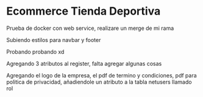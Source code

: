 # Ecommerce Tienda Deportiva

Prueba de docker con web service, realizare un merge de mi rama

Subiendo estilos para navbar y footer

Probando probando xd

Agregando 3 atributos al register, falta agregar algunas cosas

Agregando el logo de la empresa, el pdf de termino y condiciones, pdf para politica de privacidad,
añadiendole un atributo a la tabla netusers llamado rol